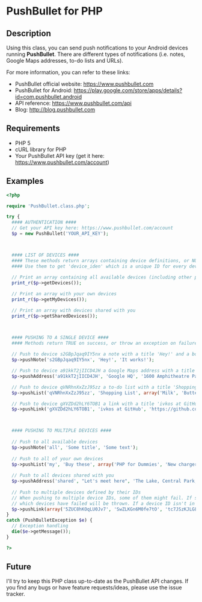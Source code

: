 PushBullet for PHP
==================

## Description
Using this class, you can send push notifications to your Android devices running **PushBullet**.
There are different types of notifications (i.e. notes, Google Maps addresses, to-do lists and URLs).

For more information, you can refer to these links:
* PushBullet official website: https://www.pushbullet.com
* PushBullet for Android: https://play.google.com/store/apps/details?id=com.pushbullet.android
* API reference: https://www.pushbullet.com/api
* Blog: http://blog.pushbullet.com

## Requirements
* PHP 5
* cURL library for PHP
* Your PushBullet API key (get it here: https://www.pushbullet.com/account)

## Examples
```php
<?php

require 'PushBullet.class.php';

try {
  #### AUTHENTICATION ####
  // Get your API key here: https://www.pushbullet.com/account
  $p = new PushBullet('YOUR_API_KEY');



  #### LIST OF DEVICES ####
  #### These methods return arrays containing device definitions, or NULL if there are no devices.
  #### Use them to get 'device_iden' which is a unique ID for every device and is used with push methods below.
  
  // Print an array containing all available devices (including other people's devices shared with you). 
  print_r($p->getDevices());

  // Print an array with your own devices
  print_r($p->getMyDevices());

  // Print an array with devices shared with you
  print_r($p->getSharedDevices());



  #### PUSHING TO A SINGLE DEVICE ####
  #### Methods return TRUE on success, or throw an exception on failure.
  
  // Push to device s2GBpJqaq9IY5nx a note with a title 'Hey!' and a body 'It works!'
  $p->pushNote('s2GBpJqaq9IY5nx', 'Hey!', 'It works!');

  // Push to device a91kkT2jIICD4JH a Google Maps address with a title 'Google HQ' and an address '1600 Amphitheatre Parkway'
  $p->pushAddress('a91kkT2jIICD4JH', 'Google HQ', '1600 Amphitheatre Parkway');

  // Push to device qVNRhnXxZzJ95zz a to-do list with a title 'Shopping List' and items 'Milk' and 'Butter'
  $p->pushList('qVNRhnXxZzJ95zz', 'Shopping List', array('Milk', 'Butter'));

  // Push to device gXVZDd2hLY6TOB1 a link with a title 'ivkos at GitHub' and a URL 'https://github.com/ivkos'
  $p->pushLink('gXVZDd2hLY6TOB1', 'ivkos at GitHub', 'https://github.com/ivkos');



  #### PUSHING TO MULTIPLE DEVICES ####
  
  // Push to all available devices
  $p->pushNote('all', 'Some title', 'Some text');
  
  // Push to all of your own devices
  $p->pushList('my', 'Buy these', array('PHP for Dummies', 'New charger'));
  
  // Push to all devices shared with you
  $p->pushAddress('shared', "Let's meet here", 'The Lake, Central Park, NY');
  
  // Push to multiple devices defined by their IDs
  // When pushing to multiple device IDs, some of them might fail. If so, an exception saying
  // which devices have failed will be thrown. If a device ID isn't in the message, it means push is successful.
  $p->pushLink(array('5ZUC8hKOqLU0Jv7', 'SwZLKGn6M0fe7tO', 'tc7JSzKJLGLcKII'), 'Check this out!', 'http://youtu.be/dQw4w9WgXcQ');
}
catch (PushBulletException $e) {
  // Exception handling
  die($e->getMessage());
}

?>
```

## Future
I'll try to keep this PHP class up-to-date as the PushBullet API changes. If you find any bugs or have feature requests/ideas, please use the issue tracker.
